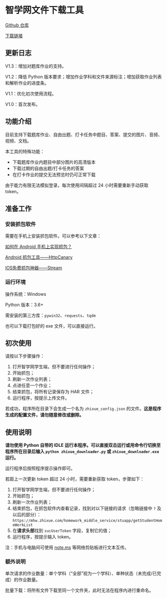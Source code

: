 # 智学网文件下载工具

[Github 仓库](https://github.com/limouvre/zhixue-downloader)

[下载链接](https://www.alipan.com/s/rSHHVoMKDRU)

## 更新日志

V1.3：增加对题库作业的支持。

V1.2：降低 Python 版本要求；增加作业学科和文件来源标注；增加获取作业列表和解析作业的进度条。

V1.1：优化初次使用流程。

V1.0：首次发布。

## 功能介绍

目前支持下载题库作业、自由出题、打卡任务中题目、答案、提交的图片、音频、视频、文档。

本工具的特殊功能：

- 下载题库作业内题目中部分图片的高清版本
- 下载过期的自由出题/打卡任务的答案
- 在打卡作业的提交无法预览时仍可正常下载

由于能力有限无法模拟登录，每次使用间隔超过 24 小时需要重新手动获取 token。

## 准备工作

### 安装抓包软件

需要在手机上安装抓包软件。可以参考以下文章：

[如何在 Android 手机上实现抓包？](https://www.zhihu.com/question/20467503/answer/19540711)

[Android 抓包工具——HttpCanary](https://cloud.tencent.com/developer/article/1858095)

[IOS免费抓包神器——Stream](https://blog.csdn.net/weixin_44504146/article/details/121946958)

### 运行环境

操作系统：Windows

Python 版本：3.6+

需安装的第三方库：`pywin32`、`requests`、`tqdm`

也可以下载打包好的 exe 文件，可以直接运行。

## 初次使用

请按以下步骤操作：

1. 打开智学网学生端，但不要进行任何操作；
2. 开始抓包；
3. 刷新一次作业列表；
4. 点进任意一个作业；
5. 结束抓包，将所有记录保存为 HAR 文件；
6. 运行程序，按提示上传文件。

若成功，程序所在目录下会生成一个名为 `zhixue_config.json` 的文件。**这是程序生成的配置文件，请勿随意修改或删除。**

## 使用说明

**请勿使用 Python 自带的 IDLE 运行本程序。可以直接双击运行或用命令行切换至程序所在目录后输入 `python zhixue_downloader.py` 或 `zhixue_downloader.exe` 运行。**

运行程序后按照程序提示操作即可。

若距上一次更新 token 超过 24 小时，需要重新获取 token，步骤如下：

1. 打开智学网学生端，但不要进行任何操作；
2. 开始抓包；
3. 刷新一次作业列表；
4. 结束抓包，在抓包软件内查看记录，找到对以下链接的请求（忽略链接中 `?` 及以后的部分）：\
    `https://mhw.zhixue.com/homework_middle_service/stuapp/getStudentHomeWorkList`
5. 在**请求头部**找到 `sucUserToken` 字段，复制它的值；
6. 运行程序，按提示输入 token。

注：手机与电脑间可使用 [note.ms](https://note.ms/) 等网络剪贴板进行文本互传。

### 额外说明

单次请求的作业数量：单个学科（“全部”视为一个学科）、单种状态（未完成/已完成）的作业数量。

批量下载：将所有文件下载至同一个文件夹，此时无法在程序内进行重命名。